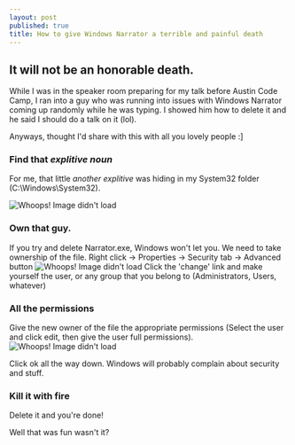 ```yaml
---
layout: post
published: true
title: How to give Windows Narrator a terrible and painful death
---
```


## It will not be an honorable death.

While I was in the speaker room preparing for my talk before Austin Code Camp, I ran into a guy who was running into issues with Windows Narrator coming up randomly while he was typing. I showed him how to delete it and he said I should do a talk on it (lol).

Anyways, thought I'd share with this with all you lovely people :]

### Find that *explitive noun*
For me, that little *another explitive* was hiding in my System32 folder (C:\Windows\System32).

![Whoops! Image didn't load](https://lh5.googleusercontent.com/ZR8wfBengw2SgFB-gBkIH7v5i9KzrMP8pgT5n0PZmANIE8QzBT14ithEMKZ7eiybWw=w1828-h808)

### Own that guy.
If you try and delete Narrator.exe, Windows won't let you. We need to take ownership of the file.
Right click -> Properties -> Security tab -> Advanced button
![Whoops! Image didn't load](https://lh6.googleusercontent.com/vEr53nXXCv8i6k3FrztCcF7ew7jgTIuH1Kr_3N5nKQ8ggNKKO-NZPQ6LtR4oSvyNIg=w1828-h808)
Click the 'change' link and make yourself the user, or any group that you belong to (Administrators, Users, whatever)

### All the permissions
Give the new owner of the file the appropriate permissions (Select the user and click edit, then give the user full permissions).
![Whoops! Image didn't load](https://lh5.googleusercontent.com/R4FVmyjh_TT6rtZ3tRkhE9xoc3ClR8bRR-v6947xfHk-MCjpCGnCRL85b8YCEvkeaQ=w1828-h808)

Click ok all the way down. Windows will probably complain about security and stuff. 

### Kill it with fire
Delete it and you're done!

Well that was fun wasn't it?
